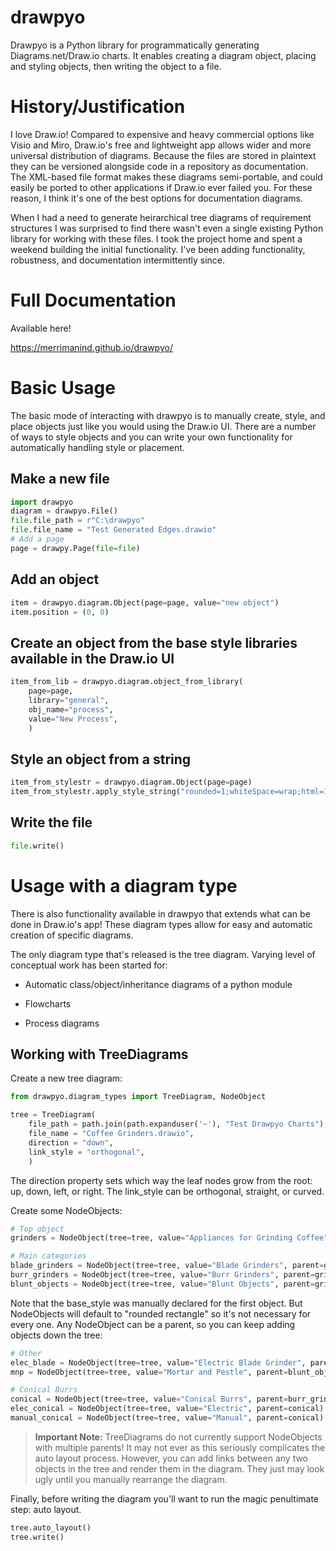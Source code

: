 # drawpyo

Drawpyo is a Python library for programmatically generating Diagrams.net/Draw.io charts. It enables creating a diagram object, placing and styling objects, then writing the object to a file.

# History/Justification

I love Draw.io! Compared to expensive and heavy commercial options like Visio and Miro, Draw.io's free and lightweight app allows wider and more universal distribution of diagrams. Because the files are stored in plaintext they can be versioned alongside code in a repository as documentation. The XML-based file format makes these diagrams semi-portable, and could easily be ported to other applications if Draw.io ever failed you. For these reason, I think it's one of the best options for documentation diagrams.

When I had a need to generate heirarchical tree diagrams of requirement structures I was surprised to find there wasn't even a single existing Python library for working with these files. I took the project home and spent a weekend building the initial functionality. I've been adding functionality, robustness, and documentation intermittently since.

# Full Documentation

Available here!

https://merrimanind.github.io/drawpyo/

# Basic Usage

The basic mode of interacting with drawpyo is to manually create, style, and place objects just like you would using the Draw.io UI. There are a number of ways to style objects and you can write your own functionality for automatically handling style or placement.

## Make a new file

```python
import drawpyo
diagram = drawpyo.File()
file.file_path = r"C:\drawpyo"
file.file_name = "Test Generated Edges.drawio"
# Add a page
page = drawpy.Page(file=file)
```

## Add an object

```python
item = drawpyo.diagram.Object(page=page, value="new object")
item.position = (0, 0)
```

## Create an object from the base style libraries available in the Draw.io UI

```python
item_from_lib = drawpyo.diagram.object_from_library(
    page=page,
    library="general",
    obj_name="process",
    value="New Process",
    )
```

## Style an object from a string

```python
item_from_stylestr = drawpyo.diagram.Object(page=page)
item_from_stylestr.apply_style_string("rounded=1;whiteSpace=wrap;html=1;fillColor=#6a00ff;fontColor=#ffffff;strokeColor=#000000;gradientColor=#FF33FF;strokeWidth=4;")
```

## Write the file

```python
file.write()
```

# Usage with a diagram type

There is also functionality available in drawpyo that extends what can be done in Draw.io's app! These diagram types allow for easy and automatic creation of specific diagrams.

The only diagram type that's released is the tree diagram. Varying level of conceptual work has been started for:

- Automatic class/object/inheritance diagrams of a python module

- Flowcharts

- Process diagrams

## Working with TreeDiagrams

Create a new tree diagram:

```python
from drawpyo.diagram_types import TreeDiagram, NodeObject

tree = TreeDiagram(
    file_path = path.join(path.expanduser('~'), "Test Drawpyo Charts"),
    file_name = "Coffee Grinders.drawio",
    direction = "down",
    link_style = "orthogonal",
    )
```

The direction property sets which way the leaf nodes grow from the root: up, down, left, or right. The link_style can be orthogonal, straight, or curved.

Create some NodeObjects:

```python
# Top object
grinders = NodeObject(tree=tree, value="Appliances for Grinding Coffee", base_style="rounded rectangle")

# Main categories
blade_grinders = NodeObject(tree=tree, value="Blade Grinders", parent=grinders)
burr_grinders = NodeObject(tree=tree, value="Burr Grinders", parent=grinders)
blunt_objects = NodeObject(tree=tree, value="Blunt Objects", parent=grinders)
```

Note that the base_style was manually declared for the first object. But NodeObjects will default to "rounded rectangle" so it's not necessary for every one. Any NodeObject can be a parent, so you can keep adding objects down the tree:

```python
# Other
elec_blade = NodeObject(tree=tree, value="Electric Blade Grinder", parent=blade_grinders)
mnp = NodeObject(tree=tree, value="Mortar and Pestle", parent=blunt_objects)

# Conical Burrs
conical = NodeObject(tree=tree, value="Conical Burrs", parent=burr_grinders)
elec_conical = NodeObject(tree=tree, value="Electric", parent=conical)
manual_conical = NodeObject(tree=tree, value="Manual", parent=conical)
```

> **Important Note:** TreeDiagrams do not currently support NodeObjects with multiple parents! It may not ever as this seriously complicates the auto layout process. However, you can add links between any two objects in the tree and render them in the diagram. They just may look ugly until you manually rearrange the diagram.

Finally, before writing the diagram you'll want to run the magic penultimate step: auto layout.

```python
tree.auto_layout()
tree.write()
```
